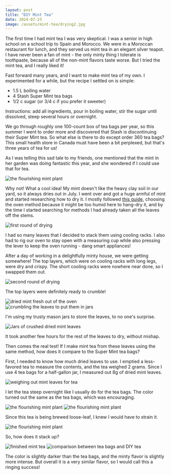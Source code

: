 ```yaml
---
layout: post
title: "DIY Mint Tea"
date: 2024-07-23
image: /assets/mint-tea/drying2.jpg
---
```


The first time I had mint tea I was very skeptical. I was a senior in high school on a school trip to Spain and Morocco. We were in a Moroccan restaurant for lunch, and they served us mint tea in an elegant silver teapot. I have never been a fan of mint - the only minty thing I tolerate is toothpaste, because all of the non-mint flavors taste worse. But I tried the mint tea, and I really liked it!

Fast forward many years, and I want to make mint tea of my own. I experimented for a while, but the recipe I settled on is simple:
- 1.5 L boiling water
- 4 Stash Super Mint tea bags
- 1/2 c sugar (or 3/4 c if you prefer it sweeter)

Instructions: add all ingredients, pour in boiling water, stir the sugar until dissolved, steep several hours or overnight.

We go through roughly one 100-count box of tea bags per year, so this summer I went to order more and discovered that Stash is discontinuing their Super Mint tea. So what else is there to do except order 360 tea bags? This small health store in Canada must have been a bit perplexed, but that's three years of tea for us!

As I was telling this sad tale to my friends, one mentioned that the mint in her garden was doing fantastic this year, and she wondered if I could use that for tea. 

<img src="/assets/mint-tea/mint.jpg" alt="the flourishing mint plant" class="image-style"/>

Why not! What a cool idea! My mint doesn't like the heavy clay soil in our yard, so it always dries out in July. I went over and got a huge armful of mint and started researching how to dry it. I mostly followed [this guide](https://www.alphafoodie.com/how-to-dry-mint/), choosing the oven method because it might be too humid here to hang-dry it, and by the time I started searching for methods I had already taken all the leaves off the stems.

<img src="/assets/mint-tea/drying2.jpg" alt="first round of drying" class="image-style"/>

I had so many leaves that I decided to stack them using cooling racks. I also had to rig our oven to stay open with a measuring cup while also pressing the lever to keep the oven running - dang smart appliances!

After a day of working in a delightfully minty house, we were getting somewhere! The top layers, which were on cooling racks with long legs, were dry and crispy. The short cooling racks were nowhere near done, so I swapped them out.

<img src="/assets/mint-tea/drying3.jpg" alt="second round of drying" class="image-style"/>

The top layers were definitely ready to crumble!

<img src="/assets/mint-tea/dried.jpg" alt="dried mint fresh out of the oven" class="image-style"/>
<img src="/assets/mint-tea/crumbled.jpg" alt="crumbling the leaves to put them in jars" class="image-style"/>

I'm using my trusty mason jars to store the leaves, to no one's surprise.

<img src="/assets/mint-tea/jars.jpg" alt="Jars of crushed dried mint leaves" class="image-style"/>

It took another few hours for the rest of the leaves to dry, without mishap.

Then comes the real test! If I make mint tea from these leaves using the same method, how does it compare to the Super Mint tea bags?

First, I needed to know how much dried leaves to use. I emptied a less-favored tea to measure the contents, and the tea weighed 2 grams. Since I use 4 tea bags for a half-gallon jar, I measured out 8g of dried mint leaves.

<img src="/assets/mint-tea/scale.jpg" alt="weighing out mint leaves for tea" class="image-style"/>

I let the tea steep overnight like I usually do for the tea bags. The color turned out the same as the tea bags, which was encouraging. 

<img src="/assets/mint-tea/tea1.jpg" alt="the flourishing mint plant" class="image-style"/>
<img src="/assets/mint-tea/tea2.jpg" alt="the flourishing mint plant" class="image-style"/>

Since this tea is being brewed loose-leaf, I knew I would have to strain it.

<img src="/assets/mint-tea/straining.jpg" alt="the flourishing mint plant" class="image-style"/>

So, how does it stack up?

<img src="/assets/mint-tea/finished.jpg" alt="finished mint tea" class="image-style"/>
<img src="/assets/mint-tea/comparison.jpg" alt="comparison between tea bags and DIY tea" class="image-style"/>

The color is slightly darker than the tea bags, and the minty flavor is slightly more intense. But overall it is a very similar flavor, so I would call this a ringing success! 